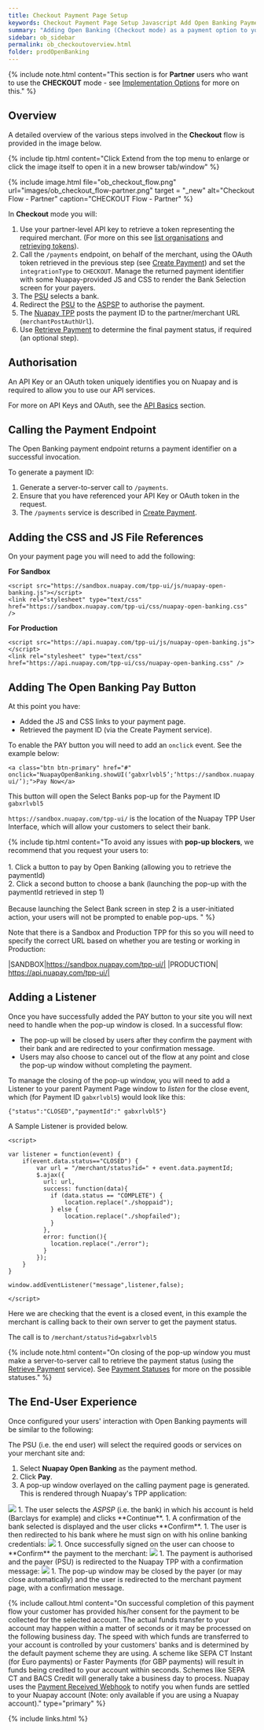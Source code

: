 ```yaml
---
title: Checkout Payment Page Setup
keywords: Checkout Payment Page Setup Javascript Add Open Banking Payment Page
summary: "Adding Open Banking (Checkout mode) as a payment option to your Payment Page requires a little configuration as outlined below. In Checkout mode you will use the Nuapay user interface for Bank Selection and Confirmation screens."
sidebar: ob_sidebar
permalink: ob_checkoutoverview.html
folder: prodOpenBanking
---
```


{% include note.html content="This section is for **Partner** users who want to use the **CHECKOUT** mode - see [Implementation Options](ob_pispimplementation.html) for more on this." %}

## Overview

A detailed overview of the various steps involved in the **Checkout** flow is provided in the image below.

{% include tip.html content="Click Extend from the top menu to enlarge or click the image itself to open it in a new browser tab/window" %}

{% include image.html file="ob_checkout_flow.png" url="images/ob_checkout_flow-partner.png" target = "_new" alt="Checkout Flow - Partner" caption="CHECKOUT Flow - Partner" %}


In **Checkout** mode you will: 

1. Use your partner-level API key to retrieve a token representing the required merchant. (For more on this see [list organisations](ob_partnerintegration.html#api-details---get-organisations) and [retrieving tokens](ob_partnerintegration.html#api-details---post-tokens)).
1. Call the `/payments` endpoint, on behalf of the merchant, using the OAuth token retrieved in the previous step (see [Create Payment](ob_createpayment.html)) and set the `integrationType` to `CHECKOUT`. Manage the returned payment identifier with some Nuapay-provided JS and CSS to render the Bank Selection screen for your payers. 
1. The <a href="#" data-toggle="tooltip" data-original-title="{{site.data.glossary.psu}}">PSU</a> selects a bank.
1. Redirect the <a href="#" data-toggle="tooltip" data-original-title="{{site.data.glossary.psu}}">PSU</a> to the <a href="#" data-toggle="tooltip" data-original-title="{{site.data.glossary.aspsp}}">ASPSP</a> to authorise the payment.
1. The <a href="#" data-toggle="tooltip" data-original-title="{{site.data.glossary.nupay_tpp}}">Nuapay TPP</a> posts the payment ID to the partner/merchant URL (`merchantPostAuthUrl`).
1. Use [Retrieve Payment](ob_retrievepayment.html) to determine the final payment status, if required (an optional step). 


## Authorisation 

An API Key or an OAuth token uniquely identifies you on Nuapay and is required to allow you to use our API services.

For more on API Keys and OAuth, see the <a href="ob_generalrules.html">API Basics</a> section.


## Calling the Payment Endpoint

The Open Banking payment endpoint returns a payment identifier on a successful invocation.

To generate a payment ID:

1. Generate a server-to-server call to `/payments`.
1. Ensure that you have referenced your API Key or OAuth token in the request.
1. The ``/payments`` service is described in <a href="ob_createpayment.html">Create Payment</a>.


## Adding the CSS and JS File References

On your payment page you will need to add the following:

**For Sandbox**

````
<script src="https://sandbox.nuapay.com/tpp-ui/js/nuapay-open-banking.js"></script>
<link rel="stylesheet" type="text/css" href="https://sandbox.nuapay.com/tpp-ui/css/nuapay-open-banking.css" />
````

**For Production**

````
<script src="https://api.nuapay.com/tpp-ui/js/nuapay-open-banking.js"></script>
<link rel="stylesheet" type="text/css" href="https://api.nuapay.com/tpp-ui/css/nuapay-open-banking.css" />
````

## Adding The Open Banking Pay Button

At this point you have:

* Added the JS and CSS links to your payment page.
* Retrieved the payment ID (via the Create Payment service).

To enable the <span class="label label-info">PAY</span> button you will need to add an ``onclick`` event. See the example below:

````
<a class="btn btn-primary" href="#" onclick="NuapayOpenBanking.showUI(‘gabxrlvbl5’;‘https://sandbox.nuapay.com/tpp-ui/’);">Pay Now</a>

````

This button will open the Select Banks pop-up for the Payment ID ``gabxrlvbl5``

``https://sandbox.nuapay.com/tpp-ui/`` is the location of the Nuapay TPP User Interface, which will allow your customers to select their bank.


{% include tip.html content="To avoid any issues with **pop-up blockers**, we recommend that you request your users to: <br/>
<br/>1. Click a button to pay by Open Banking (allowing you to retrieve the paymentId) 
<br/>2. Click a second button to choose a bank (launching the pop-up with the paymentId retrieved in step 1)
<br/><br/>Because launching the Select Bank screen in step 2 is a user-initiated action, your users will not be prompted to enable pop-ups.
" %}

Note that there is a Sandbox and Production TPP for this so you will need to specify the correct URL based on whether you are testing or working in Production:

|SANDBOX|https://sandbox.nuapay.com/tpp-ui/|
|PRODUCTION| https://api.nuapay.com/tpp-ui/|


## Adding a Listener

Once you have successfully added the <span class="label label-info">PAY</span> button to your site you will next need to handle when the pop-up window is closed.
In a successful flow: 

* The pop-up will be closed by users after they confirm the payment with their bank and are redirected to your confirmation message. 
* Users may also choose to cancel out of the flow at any point and close the pop-up window without completing the payment.

To manage the closing of the pop-up window, you will need to add a Listener to your parent Payment Page window to <i>listen</i> for the close event, which (for Payment ID  `gabxrlvbl5`) would look like this:

``{"status":"CLOSED","paymentId":" gabxrlvbl5"}``


A Sample Listener is provided below.


````
<script>

var listener = function(event) {
    if(event.data.status=="CLOSED") {
        var url = "/merchant/status?id=" + event.data.paymentId;
        $.ajax({
          url: url,
          success: function(data){
            if (data.status == "COMPLETE") {
                location.replace("./shoppaid");
            } else {
                location.replace("./shopfailed");
            }
          },
          error: function(){
            location.replace("./error");
          }
        });
    }
}

window.addEventListener("message",listener,false);

</script>
````

Here we are checking that the event is a closed event, in this example the merchant is calling back to their own server to get the payment status. 

The call is to ``/merchant/status?id=gabxrlvbl5``


{% include note.html content="On closing of the pop-up window you must make a server-to-server call to retrieve the payment status (using the [Retrieve Payment](ob_retrievepayment.html) service). See [Payment Statuses](ob_paymentstatuses.html) for more on the possible statuses." %}

## The End-User Experience

Once configured your users' interaction with Open Banking payments will be similar to the following:

The PSU (i.e. the end user) will select the required goods or services on your merchant site and:

1. Select **Nuapay Open Banking** as the payment method.
1. Click **Pay**.
1. A pop-up window overlayed on the calling payment page is generated. This is rendered through Nuapay's TPP application:<br/>
<img src = "images/ob_1_selectbnk3.png">
1. The user selects the <i>ASPSP</i> (i.e. the bank) in which his account is held (Barclays for example) and clicks **Continue**.
1. A confirmation of the bank selected is displayed and the user clicks **Confirm**.
1. The user is then redirected to his bank where he must sign on with his online banking credentials:
<img src="images/ob_2_bnklogon.png">
1. Once successfully signed on the user can choose to **Confirm** the payment to the merchant:
<img src ="images/ob_3_bnkconfirm.png">
1. The payment is authorised and the payer (PSU) is redirected to the Nuapay TPP with a confirmation message:
<img src="images/ob_4_conf.png">
1. The pop-up window may be closed by the payer (or may close automatically) and the user is redirected to the merchant payment page, with a confirmation message.

{% include callout.html content="On successful completion of this payment flow your customer has provided his/her consent for the payment to be collected for the selected account. The actual funds transfer to your account may happen within a matter of seconds or it may be processed on the following business day. The speed with which funds are transferred to your account is controlled by your customers' banks and is determined by the default payment scheme they are using. A scheme like SEPA CT Instant (for Euro payments) or Faster Payments (for GBP payments) will result in funds being credited to your account within seconds. Schemes like SEPA CT and BACS Credit will generally take a business day to process. Nuapay uses the [Payment Received Webhook](ob_whreceived.html) to notify you when funds are settled to your Nuapay account (Note: only available if you are using a Nuapay account)." type="primary" %}



{% include links.html %}






